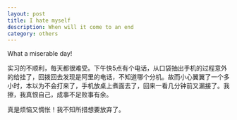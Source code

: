 ```yaml
---
layout: post
title: I hate myself
description: When will it come to an end
category: others
---
```


What a miserable day!


实习的不顺利，每天都很难受。下午快5点有个电话，从口袋抽出手机的过程意外的给挂了，回拨回去发现是阿里的电话，不知道哪个分机。故而小心翼翼了一个多小时，本以为不会打来了，手机放桌上煮面去了，回来一看几分钟前又漏接了。我擦，我真恨自己，成事不足败事有余。


真是烦恼又惆怅！我不知所措想要放弃了。

